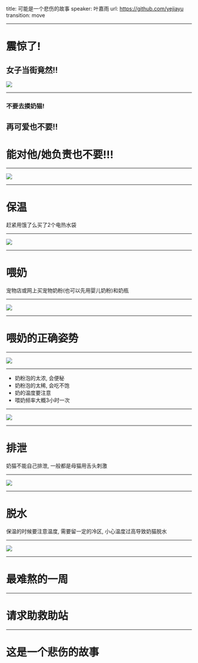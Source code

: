 title: 可能是一个悲伤的故事
speaker: 叶嘉雨
url: https://github.com/yejiayu
transition: move

----

# 震惊了!<!-- .element: class="fragment" data-fragment-index="0" -->
## 女子当街竟然!!<!-- .element: class="fragment" data-fragment-index="1" -->
![](http://p1.bqimg.com/4851/1c60f4c01f70505f.jpg)
<!-- .element: class="fragment" style="max-height: 400px" data-fragment-index="2" -->

----


### 不要去摸奶猫!
## 再可爱也不要!!
# 能对他/她负责也不要!!!


----


![](http://p1.bqimg.com/4851/5f3cae6d616e16e0.jpg)
<!-- .element: style="max-height: 600px" -->


----

# 保温
赶紧用饿了么买了2个电热水袋


----


![](http://p1.bqimg.com/4851/6c007c6a0ae9f105.jpg)
<!-- .element: style="max-height: 600px" -->


----

# 喂奶
宠物店或网上买宠物奶粉(也可以先用婴儿奶粉)和奶瓶

----


![](http://p1.bqimg.com/4851/90ff22cac20680f4.jpg)
<!-- .element: style="max-height: 600px" -->


----


# 喂奶的正确姿势


----


![](http://i1.piimg.com/4851/ba95ce8a17a67ce8.jpg)
<!-- .element: style="max-height: 600px" -->


----

- 奶粉泡的太浓, 会便秘
- 奶粉泡的太稀, 会吃不饱
- 奶的温度要注意
- 喂奶频率大概3小时一次

----

![](http://p1.bqimg.com/4851/248118d6def5ef6a.jpg)
<!-- .element: style="max-height: 600px" -->

----

# 排泄
奶猫不能自己排泄, 一般都是母猫用舌头刺激

----

![](http://i1.piimg.com/4851/a342138afd3f675f.jpg)
<!-- .element: style="max-height: 600px" -->

----

# 脱水
保温的时候要注意温度, 需要留一定的冷区, 小心温度过高导致奶猫脱水

----

![](http://i1.piimg.com/4851/0c856bc36cd26ff7.jpg)
<!-- .element: style="max-height: 600px" -->


----


# 最难熬的一周


----


# 请求助救助站


----

# 这是一个悲伤的故事
